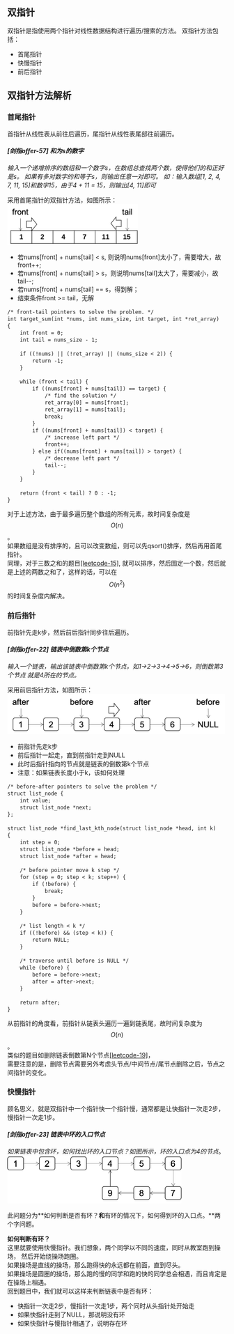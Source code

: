 ## 双指针
双指针是指使用两个指针对线性数据结构进行遍历/搜索的方法。
双指针方法包括：  
* 首尾指针
* 快慢指针
* 前后指针

## 双指针方法解析

### 首尾指针
首指针从线性表从前往后遍历，尾指针从线性表尾部往前遍历。

#### *[剑指offer-57] 和为s的数字*
*输入一个递增排序的数组和一个数字s，在数组总查找两个数，使得他们的和正好是s。
如果有多对数字的和等于s，则输出任意一对即可。
如：输入数组[1, 2, 4, 7, 11, 15]和数字15，由于4 + 11 = 15，则输出[4, 11]即可*  

采用首尾指针的双指针方法，如图所示：  
<img src="front-tail.png" width="300" align=center/>  
* 若nums[front] + nums[tail] < s, 则说明nums[front]太小了，需要增大，故front++;  
* 若nums[front] + nums[tail] > s，则说明nums[tail]太大了，需要减小，故tail--;  
* 若nums[front] + nums[tail] == s，得到解；  
* 结束条件front >= tail，无解  

```
/* front-tail pointers to solve the problem. */                                    
int target_sum(int *nums, int nums_size, int target, int *ret_array)               
{                                                                                  
    int front = 0;                                                                 
    int tail = nums_size - 1;                                                      
                                                                                   
    if ((!nums) || (!ret_array) || (nums_size < 2)) {                              
        return -1;                                                                 
    }                                                                              
                                                                                   
    while (front < tail) {                                                         
        if ((nums[front] + nums[tail]) == target) {                                
            /* find the solution */                                                
            ret_array[0] = nums[front];                                            
            ret_array[1] = nums[tail];                                             
            break;                                                                 
        }                                                                          
        if ((nums[front] + nums[tail]) < target) {                                 
            /* increase left part */                                               
            front++;                                                               
        } else if((nums[front] + nums[tail]) > target) {                           
            /* decrease left part */                                               
            tail--;                                                                
        }                                                                          
    }                                                                              
                                                                                   
    return (front < tail) ? 0 : -1;                                                
} 
```
对于上述方法，由于最多遍历整个数组的所有元素，故时间复杂度是$$O(n)$$。  
如果数组是没有排序的，且可以改变数组，则可以先qsort()排序，然后再用首尾指针。  
同理，对于三数之和的题目[\[leetcode-15\]](https://leetcode-cn.com/problems/3sum/),
就可以排序，然后固定一个数，然后就是上述的两数之和了，这样的话，可以在$$O(n^2)$$
的时间复杂度内解决。  

### 前后指针
前指针先走k步，然后前后指针同步往后遍历。  

#### *[剑指offer-22] 链表中倒数第k个节点*
*输入一个链表，输出该链表中倒数第k个节点。如1->2->3->4->5->6，则倒数第3个节点
就是4所在的节点。*  

采用前后指针方法，如图所示：  
<img src="before-after.png" width="500" align=center/>
* 前指针先走k步
* 前后指针一起走，直到前指针走到NULL
* 此时后指针指向的节点就是链表的倒数第k个节点
* 注意：如果链表长度小于k，该如何处理  

```
/* before-after pointers to solve the problem */
struct list_node {                                                                 
    int value;                                                                     
    struct list_node *next;                                                        
};                                                                                 
                                                                                   
struct list_node *find_last_kth_node(struct list_node *head, int k)                
{                                                                                  
    int step = 0;                                                                  
    struct list_node *before = head;                                               
    struct list_node *after = head;                                                
                                                                                   
    /* before pointer move k step */                                               
    for (step = 0; step < k; step++) {                                             
        if (!before) {                                                             
            break;                                                                 
        }                                                                          
        before = before->next;                                                     
    }                                                                              
                                                                                   
    /* list length < k */                                                          
    if ((!before) && (step < k)) {                                                 
        return NULL;                                                               
    }                                                                              
                                                                                   
    /* traverse until before is NULL */                                            
    while (before) {                                                               
        before = before->next;                                                     
        after = after->next;                                                       
    }                                                                              
                                                                                   
    return after;                                                                  
}
```  
从前指针的角度看，前指针从链表头遍历一遍到链表尾，故时间复杂度为$$O(n)$$。  
类似的题目如删除链表倒数第N个节点[\[leetcode-19\]](https://leetcode-cn.com/problems/remove-nth-node-from-end-of-list/)，  
需要注意的是，删除节点需要另外考虑头节点/中间节点/尾节点删除之后，节点之间指针的变化。  

### 快慢指针
顾名思义，就是双指针中一个指针快一个指针慢，通常都是让快指针一次走2步，慢指针一次走1步。

#### *[剑指offer-23] 链表中环的入口节点*
*如果链表中包含环，如何找出环的入口节点？如图所示，环的入口点为4的节点*。
<img src="list-circle.png" width="400" align=center/>

此问题分为**如何判断是否有环？**和**有环的情况下，如何得到环的入口点。**两个字问题。  

**如何判断有环？**  
这里就要使用快慢指针。我们想象，两个同学以不同的速度，同时从教室跑到操场，
然后开始绕操场跑圈。  
如果操场是直线的操场，那么跑得快的永远都在前面，直到尽头。  
如果操场是圆圈的操场，那么跑的慢的同学和跑的快的同学总会相遇，而且肯定是在操场上相遇。  
回到题目中，我们就可以这样来判断链表中是否有环：  
* 快指针一次走2步，慢指针一次走1步，两个同时从头指针处开始走
* 如果快指针走到了NULL，那说明没有环
* 如果快指针与慢指针相遇了，说明存在环


